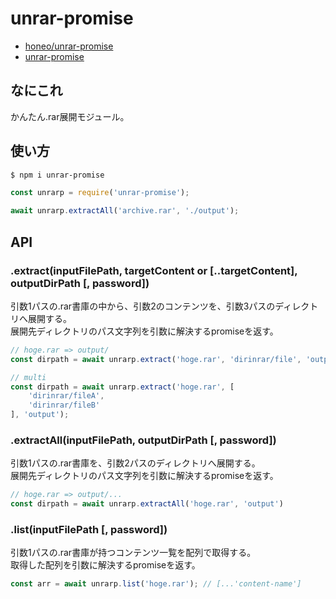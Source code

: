 # unrar-promise
* [honeo/unrar-promise](https://github.com/honeo/unrar-promise)  
* [unrar-promise](https://www.npmjs.com/package/unrar-promise)


## なにこれ
かんたん.rar展開モジュール。


## 使い方
```sh
$ npm i unrar-promise
```
```js
const unrarp = require('unrar-promise');

await unrarp.extractAll('archive.rar', './output');
```


## API

### .extract(inputFilePath, targetContent or [..targetContent], outputDirPath [, password])
引数1パスの.rar書庫の中から、引数2のコンテンツを、引数3パスのディレクトリへ展開する。  
展開先ディレクトリのパス文字列を引数に解決するpromiseを返す。
```js
// hoge.rar => output/
const dirpath = await unrarp.extract('hoge.rar', 'dirinrar/file', 'output');

// multi
const dirpath = await unrarp.extract('hoge.rar', [
	'dirinrar/fileA',
	'dirinrar/fileB'
], 'output');
```

### .extractAll(inputFilePath, outputDirPath [, password])
引数1パスの.rar書庫を、引数2パスのディレクトリへ展開する。  
展開先ディレクトリのパス文字列を引数に解決するpromiseを返す。
```js
// hoge.rar => output/...
const dirpath = await unrarp.extractAll('hoge.rar', 'output')
```

### .list(inputFilePath [, password])
引数1パスの.rar書庫が持つコンテンツ一覧を配列で取得する。  
取得した配列を引数に解決するpromiseを返す。
```js
const arr = await unrarp.list('hoge.rar'); // [...'content-name']
```
